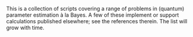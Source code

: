 This is a collection of scripts covering a range of problems in (quantum) parameter estimation à la Bayes. A few of these implement or support calculations published elsewhere; see the references therein. The list will grow with time. 